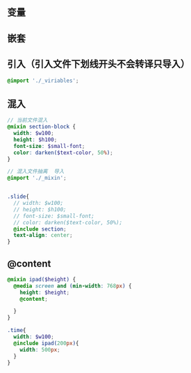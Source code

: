 ## 变量

## 嵌套

## 引入（引入文件下划线开头不会转译只导入）

``` scss
@import './_viriables';
```

## 混入

``` scss
// 当前文件混入
@mixin section-block {
  width: $w100;
  height: $h100;
  font-size: $small-font;
  color: darken($text-color, 50%);
}

// 混入文件抽离  导入
@import './_mixin';


.slide{
  // width: $w100;
  // height: $h100;
  // font-size: $small-font;
  // color: darken($text-color, 50%);
  @include section;
  text-align: center;
}

```

## @content

``` scss
@mixin ipad($height) {
  @media screen and (min-width: 768px) {
    height: $height;
    @content;

  }
}

.time{
  width: $w100;
  @include ipad(200px){
    width: 500px;
  }
}
```